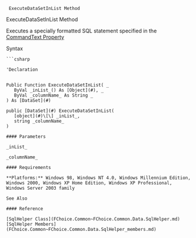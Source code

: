 ﻿     ExecuteDataSetInList Method                                                   

ExecuteDataSetInList Method

Executes a specially formatted SQL statement specified in the [CommandText Property](FChoice.Common~FChoice.Common.Data.SqlHelper~CommandText.md)

Syntax

```vbnet
```csharp

'Declaration
 

Public Function ExecuteDataSetInList( _
   ByVal _inList_() As [Object](#), _
   ByVal _columnName_ As String _
) As [DataSet](#)

public [DataSet](#) ExecuteDataSetInList( 
   [object](#)\[\] _inList_,
   string _columnName_
)

#### Parameters

_inList_

_columnName_

#### Requirements

**Platforms:** Windows 98, Windows NT 4.0, Windows Millennium Edition, Windows 2000, Windows XP Home Edition, Windows XP Professional, Windows Server 2003 family

See Also

#### Reference

[SqlHelper Class](FChoice.Common~FChoice.Common.Data.SqlHelper.md)  
[SqlHelper Members](FChoice.Common~FChoice.Common.Data.SqlHelper_members.md)